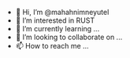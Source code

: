 - 👋 Hi, I’m @mahahnimneyutel
- 👀 I’m interested in RUST
- 🌱 I’m currently learning ... 
- 💞️ I’m looking to collaborate on ...
- 📫 How to reach me ...

<!---
mahahnimneyutel/mahahnimneyutel is a ✨ special ✨ repository because its `README.md` (this file) appears on your GitHub profile.
You can click the Preview link to take a look at your changes.
--->
